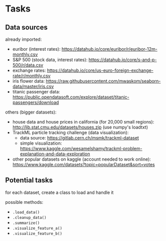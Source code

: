 # Tasks

## Data sources

already imported:

- euribor (interest rates): https://datahub.io/core/euribor/r/euribor-12m-monthly.csv
- S&P 500 (stock data, interest rates): https://datahub.io/core/s-and-p-500/r/data.csv
- exchange rates: https://datahub.io/core/us-euro-foreign-exchange-rate/r/monthly.csv
- iris flower data: https://raw.githubusercontent.com/mwaskom/seaborn-data/master/iris.csv
- titanic passenger data: https://public.opendatasoft.com/explore/dataset/titanic-passengers/download

others (bigger datasets):

- house data and house prices in california (for 20,000 small regions): http://lib.stat.cmu.edu/datasets/houses.zip (use numpy's loadtxt)
- TrackML particle tracking challenge (data visualization):
  - data source: https://gitlab.cern.ch/msmk/trackml-dataset
  - simple visualization: https://www.kaggle.com/wesamelshamy/trackml-problem-explanation-and-data-exploration
- other popular datasets on kaggle (account needed to work online): https://www.kaggle.com/datasets?topic=popularDataset&sort=votes

## Potential tasks

for each dataset, create a class to load and handle it

possible methods:

- `.load_data()`
- `.cleanup_data()`
- `.summarize()`
- `.visualize_feature_a()`
- `.visualize_feature_b()`
